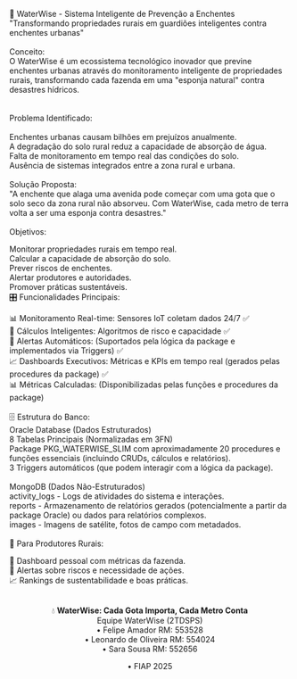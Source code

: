 🌊 WaterWise - Sistema Inteligente de Prevenção a Enchentes<br>
"Transformando propriedades rurais em guardiões inteligentes contra enchentes urbanas"
<br><br>
Conceito:<br>
O WaterWise é um ecossistema tecnológico inovador que previne enchentes urbanas através do monitoramento inteligente de propriedades rurais, transformando cada fazenda em uma "esponja natural" contra desastres hídricos.<br>
<br><br>
Problema Identificado:<br>
<br>
Enchentes urbanas causam bilhões em prejuízos anualmente.<br>
A degradação do solo rural reduz a capacidade de absorção de água.<br>
Falta de monitoramento em tempo real das condições do solo.<br>
Ausência de sistemas integrados entre a zona rural e urbana.<br><br>
Solução Proposta:<br>
"A enchente que alaga uma avenida pode começar com uma gota que o solo seco da zona rural não absorveu. Com WaterWise, cada metro de terra volta a ser uma esponja contra desastres."
<br><br>
Objetivos:<br>

Monitorar propriedades rurais em tempo real.<br>
Calcular a capacidade de absorção do solo.<br>
Prever riscos de enchentes.<br>
Alertar produtores e autoridades.<br>
Promover práticas sustentáveis.<br>
🎛️ Funcionalidades Principais:<br>

📊 Monitoramento Real-time: Sensores IoT coletam dados 24/7 ✅<br>
🧠 Cálculos Inteligentes: Algoritmos de risco e capacidade ✅<br>
🚨 Alertas Automáticos: (Suportados pela lógica da package e implementados via Triggers) ✅<br>
📈 Dashboards Executivos: Métricas e KPIs em tempo real (gerados pelas procedures da package) ✅<br>
📊 Métricas Calculadas: (Disponibilizadas pelas funções e procedures da package)<br><br>
🗄️ Estrutura do Banco:
<br>
Oracle Database (Dados Estruturados)<br>
8 Tabelas Principais (Normalizadas em 3FN)<br>
Package PKG_WATERWISE_SLIM com aproximadamente 20 procedures e funções essenciais (incluindo CRUDs, cálculos e relatórios).<br>
3 Triggers automáticos (que podem interagir com a lógica da package).<br><br>
MongoDB (Dados Não-Estruturados)<br>
activity_logs - Logs de atividades do sistema e interações.<br>
reports - Armazenamento de relatórios gerados (potencialmente a partir da package Oracle) ou dados para relatórios complexos.<br>
images - Imagens de satélite, fotos de campo com metadados.<br><br>
🌾 Para Produtores Rurais:<br>

📱 Dashboard pessoal com métricas da fazenda.<br>
🚨 Alertas sobre riscos e necessidade de ações.<br>
📈 Rankings de sustentabilidade e boas práticas.<br><br>
<div align="center">
💧 <strong>WaterWise: Cada Gota Importa, Cada Metro Conta</strong><br>
Equipe WaterWise (2TDSPS)<br>
• Felipe Amador RM: 553528<br>
• Leonardo de Oliveira RM: 554024<br>
• Sara Sousa RM: 552656<br>

  • FIAP 2025
</div>
